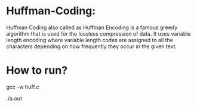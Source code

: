 # Huffman-Coding:
Huffman Coding also called as Huffman Encoding is a famous greedy algorithm that is used for the lossless compression of data. It uses variable length encoding where variable length codes are assigned to all the characters depending on how frequently they occur in the given text.

# How to run?
gcc -w huff.c

./a.out


